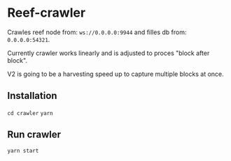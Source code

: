 # Reef-crawler

Crawles reef node from: `ws://0.0.0.0:9944` and filles db from: `0.0.0.0:54321`.

Currently crawler works linearly and is adjusted to proces "block after block".

V2 is going to be a harvesting speed up to capture multiple blocks at once.

## Installation

`cd crawler`
`yarn`

## Run crawler

`yarn start`